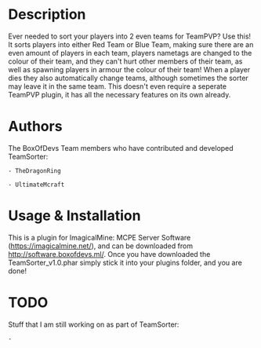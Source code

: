 Description
============
Ever needed to sort your players into 2 even teams for TeamPVP? Use this! It sorts players into either Red Team or Blue Team, making sure there are an even amount of players in each team, players nametags are changed to the colour of their team, and they can't hurt other members of their team, as well as spawning players in armour the colour of their team! When a player dies they also automatically change teams, although sometimes the sorter may leave it in the same team. This doesn't even require a seperate TeamPVP plugin, it has all the necessary features on its own already.

Authors
========
The BoxOfDevs Team members who have contributed and developed TeamSorter:

    - TheDragonRing

    - UltimateMcraft

Usage & Installation
=====================
This is a plugin for ImagicalMine: MCPE Server Software (https://imagicalmine.net/), and can be downloaded from http://software.boxofdevs.ml/. Once you have downloaded the TeamSorter_v1.0.phar simply stick it into your plugins folder, and you are done!


TODO
=====
Stuff that I am still working on as part of TeamSorter:

    -